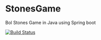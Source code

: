 # StonesGame
Bol Stones Game in Java using Spring boot

[![Build Status](https://api.travis-ci.org/Rayweb/StonesGame.png?branch=master)](https://travis-ci.org/Rayweb/StonesGame)
